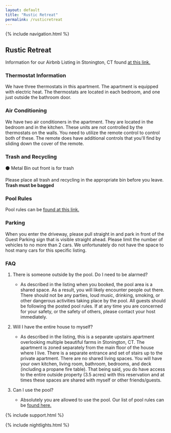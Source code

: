 ```yaml
---
layout: default
title: "Rustic Retreat"
permalink: /rusticretreat
---
```


{% include navigation.html %}

## Rustic Retreat

Information for our Airbnb Listing in Stonington, CT found [at this link.](https://www.airbnb.com/h/rusticretreatct)

### Thermostat Information

We have three thermostats in this apartment. The apartment is equipped with electric heat. The thermostats are located in each bedroom, and one just outside the bathroom door. 

### Air Conditioning

We have two air conditioners in the apartment. They are located in the bedroom and in the kitchen. These units are not controlled by the thermostats on the walls. You need to utilize the remote control to control both of these. The remote does have additional controls that you'll find by sliding down the cover of the remote. 

### Trash and Recycling


⚫  Metal Bin out front is for trash

Please place all trash and recycling in the appropriate bin before you leave. **Trash must be bagged**

### Pool Rules

Pool rules can be [found at this link.](/rusticretreat/poolrules)

### Parking

When you enter the driveway, please pull straight in and park in front of the Guest Parking sign that is visible straight ahead. Please limit the number of vehicles to no more than 2 cars. We unfortunately do not have the space to host many cars for this specific listing. 

### FAQ

1. There is someone outside by the pool. Do I need to be alarmed?
    * As described in the listing when you booked, the pool area is a shared space. As a result, you will likely encounter people out there. There should not be any parties, loud music, drinking, smoking, or other dangerous activities taking place by the pool. All guests should be following the posted pool rules. If at any time you are concerned for your safety, or the safety of others, please contact your host immediately. 
    
2. Will I have the entire house to myself?
    * As described in the listing, this is a separate upstairs apartment overlooking multiple beautiful farms in Stonington, CT.  The apartment is zoned separately from the main floor of the house where I live. There is a separate entrance and set of stairs up to the private apartment. There are no shared living spaces. You will have your own kitchen, living room, bathroom, bedrooms, and deck (including a propane fire table). That being said, you do have access to the entire outside property (3.5 acres) with this reservation and at times these spaces are shared with myself or other friends/guests. 

3. Can I use the pool?
    * Absolutely you are allowed to use the pool. Our list of pool rules can be [found here.](/rusticretreat/poolrules) 

{% include support.html %}

{% include nightlights.html %}
